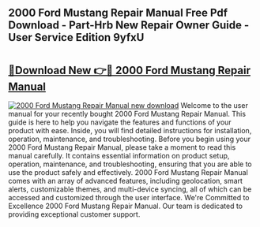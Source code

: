 ## 2000 Ford Mustang Repair Manual Free Pdf Download - Part-Hrb New Repair Owner Guide - User Service Edition 9yfxU

# <h2><a href="http://bc25355.oget.top/?id=2000+Ford+Mustang+Repair+Manual">🔗Download New 👉🔴 2000 Ford Mustang Repair Manual</a></h2>

[![2000 Ford Mustang Repair Manual new download](https://i.imgur.com/5g1atiW.png)](http://bc25355.oget.top/?id=2000+Ford+Mustang+Repair+Manual)
Welcome to the user manual for your recently bought 2000 Ford Mustang Repair Manual. This guide is here to help you navigate the features and functions of your product with ease. Inside, you will find detailed instructions for installation, operation, maintenance, and troubleshooting. Before you begin using your 2000 Ford Mustang Repair Manual, please take a moment to read this manual carefully. It contains essential information on product setup, operation, maintenance, and troubleshooting, ensuring that you are able to use the product safely and effectively. 2000 Ford Mustang Repair Manual comes with an array of advanced features, including geolocation, smart alerts, customizable themes, and multi-device syncing, all of which can be accessed and customized through the user interface. We're Committed to Excellence 2000 Ford Mustang Repair Manual. Our team is dedicated to providing exceptional customer support.

